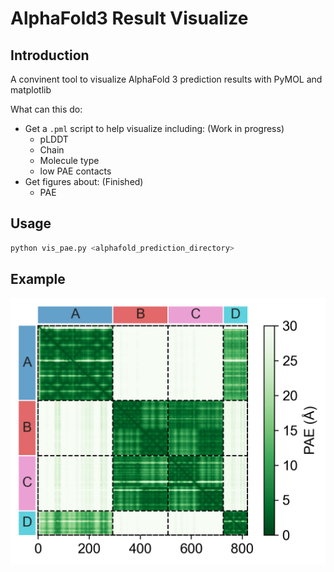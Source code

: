 # AlphaFold3 Result Visualize

## Introduction

A convinent tool to visualize AlphaFold 3 prediction results with PyMOL and matplotlib

What can this do:
- Get a `.pml` script to help visualize including: (Work in progress)
  - pLDDT
  - Chain
  - Molecule type
  - low PAE contacts
- Get figures about: (Finished)
  - PAE

## Usage

```bash
python vis_pae.py <alphafold_prediction_directory>
```

## Example

![image](image/figure_pae_0.png)


